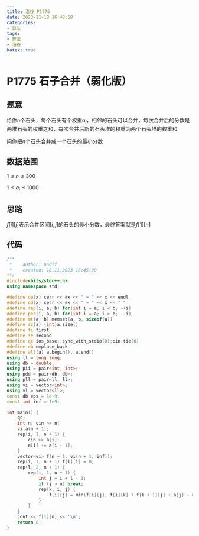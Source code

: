 ```yaml
---
title: 洛谷 P1775
date: 2023-11-18 16:48:58
categories:
- 算法
tags: 
- 算法
- 洛谷
katex: true
---
```


# P1775 石子合并（弱化版）

## 题意

给你$n$个石头，每个石头有个权重$a_i$，相邻的石头可以合并，每次合并后的分数是两堆石头的权重之和，每次合并后新的石头堆的权重为两个石头堆的权重和

问你把$n$个石头合并成一个石头的最小分数

## 数据范围

$1 \leq n \leq 300$

$1 \leq a_i \leq 1000$

## 思路

$f[i][j]$表示合并区间$[i, j]$的石头的最小分数，最终答案就是$f[1][n]$

## 代码
```c++
/**
 *    author: andif
 *    created: 18.11.2023 16:45:30
**/
#include<bits/stdc++.h>
using namespace std;

#define de(x) cerr << #x << " = " << x << endl
#define dd(x) cerr << #x << " = " << x << " "
#define rep(i, a, b) for(int i = a; i < b; ++i)
#define per(i, a, b) for(int i = a; i > b; --i)
#define mt(a, b) memset(a, b, sizeof(a))
#define sz(a) (int)a.size()
#define fi first
#define se second
#define qc ios_base::sync_with_stdio(0);cin.tie(0)
#define eb emplace_back
#define all(a) a.begin(), a.end()
using ll = long long;
using db = double;
using pii = pair<int, int>;
using pdd = pair<db, db>;
using pll = pair<ll, ll>;
using vi = vector<int>;
using vl = vector<ll>;
const db eps = 1e-9;
const int inf = 1e9;

int main() {
    qc;
    int n; cin >> n;
    vi a(n + 1);
    rep(i, 1, n + 1) {
        cin >> a[i];
        a[i] += a[i - 1];
    }
    vector<vi> f(n + 1, vi(n + 1, inf));
    rep(i, 1, n + 1) f[i][i] = 0;
    rep(l, 2, n + 1) {
        rep(i, 1, n + 1) {
            int j = i + l - 1;
            if (j > n) break;
            rep(k, i, j) {
                f[i][j] = min(f[i][j], f[i][k] + f[k + 1][j] + a[j] - a[i - 1]);
            }
        }
    }
    cout << f[1][n] << '\n';
    return 0;
}
```
